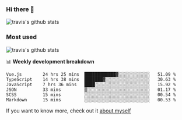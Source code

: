 ### Hi there 👋

<!--
**HondryTravis/HondryTravis** is a ✨ _special_ ✨ repository because its `README.md` (this file) appears on your GitHub profile.

Here are some ideas to get you started:

- 🔭 I’m currently working on ...
- 🌱 I’m currently learning ...
- 👯 I’m looking to collaborate on ...
- 🤔 I’m looking for help with ...
- 💬 Ask me about ...
- 📫 How to reach me: ...
- 😄 Pronouns: ...
- ⚡ Fun fact: ...
-->

![travis's github stats](https://github-readme-stats.vercel.app/api?username=HondryTravis&hide=stars)
### Most used
![travis's github stats](https://github-readme-stats.anuraghazra1.vercel.app/api/top-langs/?username=HondryTravis&layout=compact&hide_title=true)

📊 **Weekly development breakdown**

<!--START_SECTION:waka-->

```text
Vue.js        24 hrs 25 mins  ████████████▓░░░░░░░░░░░░   51.09 %
TypeScript    14 hrs 38 mins  ███████▓░░░░░░░░░░░░░░░░░   30.63 %
JavaScript    7 hrs 36 mins   ████░░░░░░░░░░░░░░░░░░░░░   15.92 %
JSON          33 mins         ▒░░░░░░░░░░░░░░░░░░░░░░░░   01.17 %
SCSS          15 mins         ░░░░░░░░░░░░░░░░░░░░░░░░░   00.54 %
Markdown      15 mins         ░░░░░░░░░░░░░░░░░░░░░░░░░   00.53 %
```

<!--END_SECTION:waka-->

If you want to know more, check out it [about myself](https://hondrytravis.github.io/)
